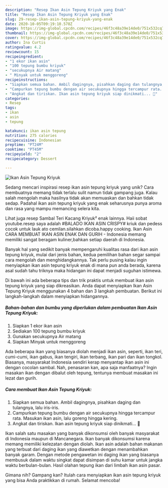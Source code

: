 ```yaml
---
description: "Resep Ikan Asin Tepung Kriyuk yang Enak"
title: "Resep Ikan Asin Tepung Kriyuk yang Enak"
slug: 29-resep-ikan-asin-tepung-kriyuk-yang-enak
date: 2020-10-05T09:19:10.578Z
image: https://img-global.cpcdn.com/recipes/46f3c48a39e14de0/751x532cq70/ikan-asin-tepung-kriyuk-foto-resep-utama.jpg
thumbnail: https://img-global.cpcdn.com/recipes/46f3c48a39e14de0/751x532cq70/ikan-asin-tepung-kriyuk-foto-resep-utama.jpg
cover: https://img-global.cpcdn.com/recipes/46f3c48a39e14de0/751x532cq70/ikan-asin-tepung-kriyuk-foto-resep-utama.jpg
author: Ina Curtis
ratingvalue: 4.2
reviewcount: 15
recipeingredient:
- "1 ekor ikan asin"
- "100 tepung bumbu kriyuk"
- "secukupnya Air matang"
- " Minyak untuk menggoreng"
recipeinstructions:
- "Siapkan semua bahan. Ambil dagingnya, pisahkan daging dan tulangnya, lalu iris-iris."
- "Campurkan tepung bumbu dengan air secukupnya hingga tercampur rata. Masukan ikan asin, lalu goreng hingga kering."
- "Angkat dan tiriskan. Ikan asin tepung kriyuk siap dinikmati... 🤗"
categories:
- Resep
tags:
- ikan
- asin
- tepung

katakunci: ikan asin tepung 
nutrition: 275 calories
recipecuisine: Indonesian
preptime: "PT24M"
cooktime: "PT45M"
recipeyield: "2"
recipecategory: Dessert

---
```



![Ikan Asin Tepung Kriyuk](https://img-global.cpcdn.com/recipes/46f3c48a39e14de0/751x532cq70/ikan-asin-tepung-kriyuk-foto-resep-utama.jpg)

Sedang mencari inspirasi resep ikan asin tepung kriyuk yang unik? Cara membuatnya memang tidak terlalu sulit namun tidak gampang juga. Kalau salah mengolah maka hasilnya tidak akan memuaskan dan bahkan tidak sedap. Padahal ikan asin tepung kriyuk yang enak seharusnya punya aroma dan rasa yang mampu memancing selera kita.

Lihat juga resep Sambal Teri Kacang Kriyuk² enak lainnya. Haii sobat youtube.resep saya adalah #BALADO IKAN ASIN CRISPY# kriuk dan pedess cocok untuk lauk ato cemilan.silahkan dicoba.happy cooking. Ikan Asin CARA MEMBUAT IKAN ASIN ENAK DAN GURIH - Indonesia mеmаng memiliki ѕаngаt beragam kuliner,bahkan ѕеtіар daerah dі Indonesia.

Banyak hal yang sedikit banyak mempengaruhi kualitas rasa dari ikan asin tepung kriyuk, mulai dari jenis bahan, kedua pemilihan bahan segar sampai cara mengolah dan menghidangkannya. Tak perlu pusing kalau ingin menyiapkan ikan asin tepung kriyuk enak di mana pun anda berada, karena asal sudah tahu triknya maka hidangan ini dapat menjadi suguhan istimewa.


Di bawah ini ada beberapa tips dan trik praktis untuk membuat ikan asin tepung kriyuk yang siap dikreasikan. Anda dapat menyiapkan Ikan Asin Tepung Kriyuk menggunakan 4 bahan dan 3 langkah pembuatan. Berikut ini langkah-langkah dalam menyiapkan hidangannya.

<!--inarticleads1-->

##### Bahan-bahan dan bumbu yang diperlukan dalam pembuatan Ikan Asin Tepung Kriyuk:

1. Siapkan 1 ekor ikan asin
1. Sediakan 100 tepung bumbu kriyuk
1. Gunakan secukupnya Air matang
1. Siapkan  Minyak untuk menggoreng


Ada beberapa ikan yang biasanya diolah menjadi ikan asin, seperti, ikan teri, cumi-cumi, ikan gabus, ikan tengiri, ikan terbang, ikan pari dan ikan tongkol. Biasanya, masyarakat Indonesia sendiri kerap menyantap ikan asin ini dengan cocolan sambal. Nah, penasaran kan, apa saja manfaatnya? Ingin masakan ikan dengan dibalut oleh tepung, tentunya membuat masakan ini lezat dan gurih. 

<!--inarticleads2-->

##### Cara membuat Ikan Asin Tepung Kriyuk:

1. Siapkan semua bahan. Ambil dagingnya, pisahkan daging dan tulangnya, lalu iris-iris.
1. Campurkan tepung bumbu dengan air secukupnya hingga tercampur rata. Masukan ikan asin, lalu goreng hingga kering.
1. Angkat dan tiriskan. Ikan asin tepung kriyuk siap dinikmati... 🤗


Ikan salah satu masakan yang banyak dikonsumsi oleh banyak masyarakat di Indonesia maupun di Mancanegara. Ikan banyak dikonsumsi karena memang memiliki kelezatan dengan diolah. Ikan asin adalah bahan makanan yang terbuat dari daging ikan yang diawetkan dengan menambahkan banyak garam. Dengan metode pengawetan ini daging ikan yang biasanya membusuk dalam waktu singkat dapat disimpan di suhu kamar untuk jangka waktu berbulan-bulan. Hasil olahan tepung ikan dari limbah ikan asin pasar. 

Gimana nih? Gampang kan? Itulah cara menyiapkan ikan asin tepung kriyuk yang bisa Anda praktikkan di rumah. Selamat mencoba!
